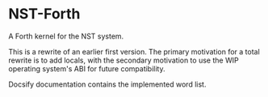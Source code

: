 # NST-Forth
 A Forth kernel for the NST system.
 
 This is a rewrite of an earlier first version. The primary motivation for a total rewrite is to add locals,
with the secondary motivation to use the WIP operating system's ABI for future compatibility.

 Docsify documentation contains the implemented word list.
